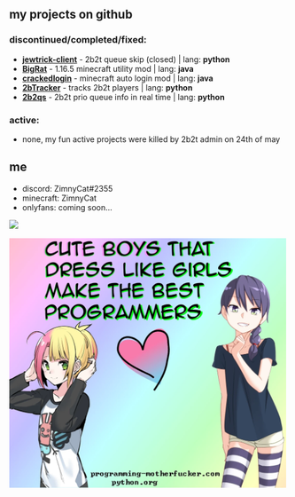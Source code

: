 ## my projects on github

### discontinued/completed/fixed:

- [**jewtrick-client**](https://github.com/ZimnyCat/jewtrick-client) - 2b2t queue skip (closed) | lang: **python**
- [**BigRat**](https://github.com/ZimnyCat/BigRat) - 1.16.5 minecraft utility mod | lang: **java**
- [**crackedlogin**](https://github.com/ZimnyCat/crackedlogin) - minecraft auto login mod | lang: **java**
- [**2bTracker**](https://github.com/ZimnyCat/2bTracker) - tracks 2b2t players | lang: **python**
- [**2b2qs**](https://github.com/ZimnyCat/2b2qs) - 2b2t prio queue info in real time | lang: **python**

### active:

- none, my fun active projects were killed by 2b2t admin on 24th of may

## me

- discord: ZimnyCat#2355
- minecraft: ZimnyCat
- onlyfans: coming soon...

![](https://komarev.com/ghpvc/?username=ZimnyCat)

<img src="cute.png" width="500"/>
